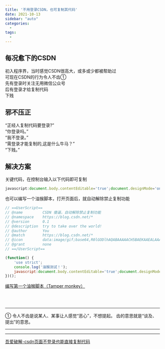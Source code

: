```yaml
---
title: '不用登录CSDN，也可复制其代码'
date: 2021-10-13
sidebar: "auto"
categories:
  - 
tags: 
  - 
---
```


## **每况愈下的CSDN**

初入程序界，当时感觉CSDN很高大，或多或少都被帮助过
<br>
可现在CSDN的行为令人不齿①
<br>
先有登录时关注无用微信公众号
<br>
后有登录才给复制代码
<br>
下贱

## **邪不压正**

“正经人复制代码要登录?”
<br>
“你登录吗。”
<br>
“我不登录。”
<br>
“需登录才能复制的,这是什么牛马？”
<br>
“下贱。”


## **解决方案**

关键代码，在控制台输入以下代码即可复制

```js
javascript:document.body.contentEditable='true';document.designMode='on'; void 0
```


也可以编写一个油猴脚本，打开页面后，就自动解除禁止复制功能

```js
// ==UserScript==
// @name         CSDN 傻逼，自动解除禁止复制功能
// @namespace    https://blog.csdn.net/*
// @version      0.1
// @description  try to take over the world!
// @author       You
// @match        https://blog.csdn.net/*
// @icon         data:image/gif;base64,R0lGODlhAQABAAAAACH5BAEKAAEALAAAAAABAAEAAAICTAEAOw==
// @grant        none
// ==/UserScript==

(function() {
    'use strict';
    console.log('油猴测试！');
    javascript:document.body.contentEditable='true';document.designMode='on'; void 0
})();
```

[编写第一个油猴脚本（Tamper monkey）](https://www.xiaoz.me/archives/11122)



<br><br><hr>

①
令人不齿是说某人、某事让人感觉“恶心”，不想提起。
齿的意思就是“谈及、提出”的意思。

<hr><hr>

[吾爱破解-csdn页面不登录也能直接复制代码](https://www.52pojie.cn/thread-1501092-1-1.html)
